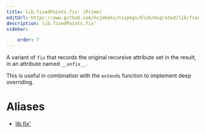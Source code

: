```yaml
---
title: lib.fixedPoints.fix' (Prime)
editUrl: https://www.github.com/hsjobeki/nixpkgs/blob/migrated/lib/fixed-points.nix#L38C10
description: lib.fixedPoints.fix'
sidebar:

    order: 7
---
```


A variant of `fix` that records the original recursive attribute set in the
result, in an attribute named `__unfix__`.

This is useful in combination with the `extends` function to
implement deep overriding.


# Aliases

- [lib.fix'](/nix-doc-comments/reference/lib/lib-fix' (prime))


